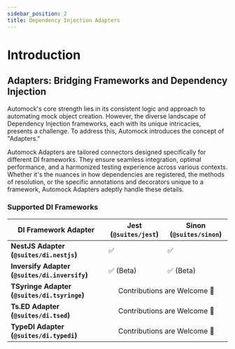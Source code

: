```yaml
---
sidebar_position: 2
title: Dependency Injection Adapters
---
```


# Introduction

## Adapters: Bridging Frameworks and Dependency Injection

Automock's core strength lies in its consistent logic and approach to automating mock object creation. However, the
diverse landscape of Dependency Injection frameworks, each with its unique intricacies, presents a challenge. To
address this, Automock introduces the concept of "Adapters."

Automock Adapters are tailored connectors designed specifically for different DI frameworks. They ensure seamless
integration, optimal performance, and a harmonized testing experience across various contexts. Whether it's the nuances
in how dependencies are registered, the methods of resolution, or the specific annotations and decorators unique to a
framework, Automock Adapters adeptly handle these details.

### Supported DI Frameworks

<table>
    <thead>
        <tr>
            <th>DI Framework Adapter</th>
            <th>Jest (<code>@suites/jest</code>)</th>
            <th>Sinon (<code>@suites/sinon</code>)</th>
        </tr>
    </thead>
    <tbody>
        <tr>
            <td><strong>NestJS Adapter (<code>@suites/di.nestjs</code>)</strong></td>
            <td>✅</td>
            <td>✅</td>
        </tr>
        <tr>
            <td><strong>Inversify Adapter (<code>@suites/di.inversify</code>)</strong></td>
            <td>✅ (Beta)</td>
            <td>✅ (Beta)</td>
        </tr>
        <tr>
            <td><strong>TSyringe Adapter (<code>@suites/di.tsyringe</code>)</strong></td>
            <td colspan="2" align="center">Contributions are Welcome 🙏</td>
        </tr>
        <tr>
            <td><strong>Ts.ED Adapter (<code>@suites/di.tsed</code>)</strong></td>
            <td align="center" colspan="2">Contributions are Welcome 🙏</td>
        </tr>
        <tr>
            <td><strong>TypeDI Adapter (<code>@suites/di.typedi</code>)</strong></td>
            <td align="center" colspan="2">Contributions are Welcome 🙏</td>
        </tr>
    </tbody>
</table>
